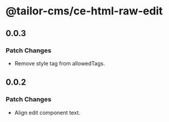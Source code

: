 # @tailor-cms/ce-html-raw-edit

## 0.0.3

### Patch Changes

- Remove style tag from allowedTags.

## 0.0.2

### Patch Changes

- Align edit component text.
